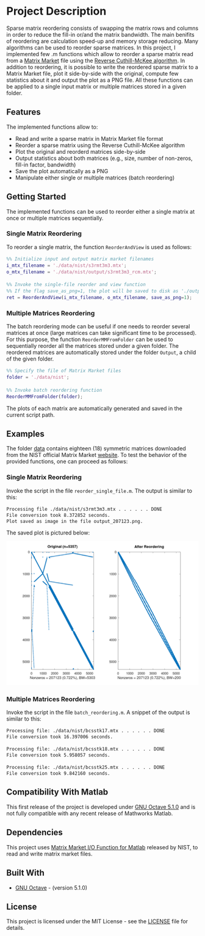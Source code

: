 # Project Description

Sparse matrix reordering consists of swapping the matrix rows and columns in order to reduce the fill-in or/and the matrix bandwidth. The main benifits of reordering are calculation speed-up and memory storage reducing. Many algorithms can be used to reorder sparse matrices. In this project, I implemented few .m functions which allow to reorder a sparse matrix read from a [Matrix Market](https://math.nist.gov/MatrixMarket/) file using the [Reverse Cuthill-McKee algorithm](https://en.wikipedia.org/wiki/Cuthill%E2%80%93McKee_algorithm). In addition to reordering, it is possible to write the reordered sparse matrix to a Matrix Market file, plot it side-by-side with the original, compute few statistics about it and output the plot as a PNG file. All these functions can be applied to a single input matrix or multiple matrices stored in a given folder. 

## Features

The implemented functions allow to:
* Read and write a sparse matrix in Matrix Market file format
* Reorder a sparse matrix using the Reverse Cuthill-McKee algorithm
* Plot the original and reorderd matrices side-by-side
* Output statistics about both matrices (e.g., size, number of non-zeros, fill-in factor, bandwidth)
* Save the plot automatically as a PNG
* Manipulate either single or multiple matrices (batch reordering)

## Getting Started

The implemented functions can be used to reorder either a single matrix at once or multiple matrices sequentially.

### Single Matrix Reordering

To reorder a single matrix, the function `ReorderAndView` is used as follows:

```Matlab
%% Initialize input and output matrix market filenames
i_mtx_filename = './data/nist/s3rmt3m3.mtx';
o_mtx_filename = './data/nist/output/s3rmt3m3_rcm.mtx';

%% Invoke the single-file reorder and view function
%% If the flag save_as_png=1, the plot will be saved to disk as './output_{nz}.png' 
ret = ReorderAndView(i_mtx_filename, o_mtx_filename, save_as_png=1);
```

### Multiple Matrices Reordering

The batch reordering mode can be useful if one needs to reorder several matrices at once (large matrices can take significant time to be processed). For this purpose, the function `ReorderMMFromFolder` can be used to sequentially reorder all the matrices stored under a given folder. The reordered matrices are automatically stored under the folder `Output`, a child of the given folder. 

```Matlab
%% Specify the file of Matrix Market files
folder = './data/nist';

%% Invoke batch reordering function
ReorderMMFromFolder(folder);
```

The plots of each matrix are automatically generated and saved in the current script path.

## Examples

The folder [data](data/NIST) contains eighteen (18) symmetric matrices downloaded from the NIST official Matrix Market [website](https://math.nist.gov/MatrixMarket/). To test the behavior of the provided functions, one can proceed as follows:

### Single Matrix Reordering

Invoke the script in the file `reorder_single_file.m`. The output is similar to this:

```
Processing file ./data/nist/s3rmt3m3.mtx . . . . . . DONE
File conversion took 8.372852 seconds.
Plot saved as image in the file output_207123.png.
```
The saved plot is pictured below:

![Matrix_Plot](resources/output_207123.png "Matrix Plot")

### Multiple Matrices Reordering

Invoke the script in the file `batch_reordering.m`. A snippet of the output is similar to this:

```
Processing file: ./data/nist/bcsstk17.mtx . . . . . . DONE
File conversion took 16.397006 seconds.

Processing file: ./data/nist/bcsstk18.mtx . . . . . . DONE
File conversion took 5.958057 seconds.

Processing file: ./data/nist/bcsstk25.mtx . . . . . . DONE
File conversion took 9.842160 seconds.
```

## Compatibility With Matlab

This first release of the project is developed under [GNU Octave 5.1.0](https://www.gnu.org/software/octave/) and is not fully compatible with any recent release of Mathworks Matlab.

## Dependencies

This project uses [Matrix Market I/O Function for Matlab](https://math.nist.gov/MatrixMarket/mmio/matlab/mmiomatlab.html) released by NIST, to read and write matrix market files.

## Built With

* [GNU Octave](https://www.gnu.org/software/octave/) - (version 5.1.0)

## License

This project is licensed under the MIT License - see the [LICENSE](LICENSE) file for details.

